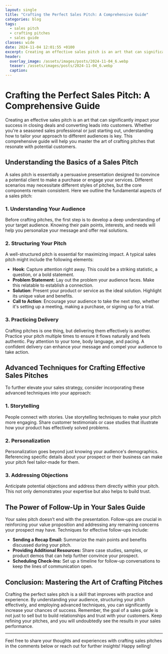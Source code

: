 ```yaml
---
layout: single
title: "Crafting the Perfect Sales Pitch: A Comprehensive Guide"
categories: blog
tags:
  - sales pitch
  - crafting pitches
  - sales guide
classes: wide
date: 2024-11-04 12:01:55 +0100
excerpt: Creating an effective sales pitch is an art that can significantly impact your success in closing deals and converting leads into customers. Whether you're...
header:
  overlay_image: /assets/images/posts/2024-11-04_6.webp
  teaser: /assets/images/posts/2024-11-04_6.webp
  caption: 
---
```

  
# Crafting the Perfect Sales Pitch: A Comprehensive Guide

Creating an effective sales pitch is an art that can significantly impact your success in closing deals and converting leads into customers. Whether you're a seasoned sales professional or just starting out, understanding how to tailor your approach to different audiences is key. This comprehensive guide will help you master the art of crafting pitches that resonate with potential customers.

## Understanding the Basics of a Sales Pitch

A sales pitch is essentially a persuasive presentation designed to convince a potential client to make a purchase or engage your services. Different scenarios may necessitate different styles of pitches, but the core components remain consistent. Here we outline the fundamental aspects of a sales pitch:

### 1. Understanding Your Audience

Before crafting pitches, the first step is to develop a deep understanding of your target audience. Knowing their pain points, interests, and needs will help you personalize your message and offer real solutions.

### 2. Structuring Your Pitch

A well-structured pitch is essential for maximizing impact. A typical sales pitch might include the following elements:

- **Hook**: Capture attention right away. This could be a striking statistic, a question, or a bold statement.
- **Problem Statement**: Lay out the problem your audience faces. Make this relatable to establish a connection.
- **Solution**: Present your product or service as the ideal solution. Highlight its unique value and benefits.
- **Call to Action**: Encourage your audience to take the next step, whether it's setting up a meeting, making a purchase, or signing up for a trial.

### 3. Practicing Delivery

Crafting pitches is one thing, but delivering them effectively is another. Practice your pitch multiple times to ensure it flows naturally and feels authentic. Pay attention to your tone, body language, and pacing. A confident delivery can enhance your message and compel your audience to take action.

## Advanced Techniques for Crafting Effective Sales Pitches

To further elevate your sales strategy, consider incorporating these advanced techniques into your approach:

### 1. Storytelling

People connect with stories. Use storytelling techniques to make your pitch more engaging. Share customer testimonials or case studies that illustrate how your product has effectively solved problems.

### 2. Personalization

Personalization goes beyond just knowing your audience's demographics. Referencing specific details about your prospect or their business can make your pitch feel tailor-made for them.

### 3. Addressing Objections

Anticipate potential objections and address them directly within your pitch. This not only demonstrates your expertise but also helps to build trust.

## The Power of Follow-Up in Your Sales Guide

Your sales pitch doesn’t end with the presentation. Follow-ups are crucial in reinforcing your value proposition and addressing any remaining concerns your prospect may have. Techniques for effective follow-ups include:

- **Sending a Recap Email:** Summarize the main points and benefits discussed during your pitch.
- **Providing Additional Resources:** Share case studies, samples, or product demos that can help further convince your prospect.
- **Scheduling Check-Ins:** Set up a timeline for follow-up conversations to keep the lines of communication open.

## Conclusion: Mastering the Art of Crafting Pitches

Crafting the perfect sales pitch is a skill that improves with practice and experience. By understanding your audience, structuring your pitch effectively, and employing advanced techniques, you can significantly increase your chances of success. Remember, the goal of a sales guide is not just to sell but to build relationships and trust with your customers. Keep refining your pitches, and you will undoubtedly see the results in your sales performance. 

---

Feel free to share your thoughts and experiences with crafting sales pitches in the comments below or reach out for further insights! Happy selling!